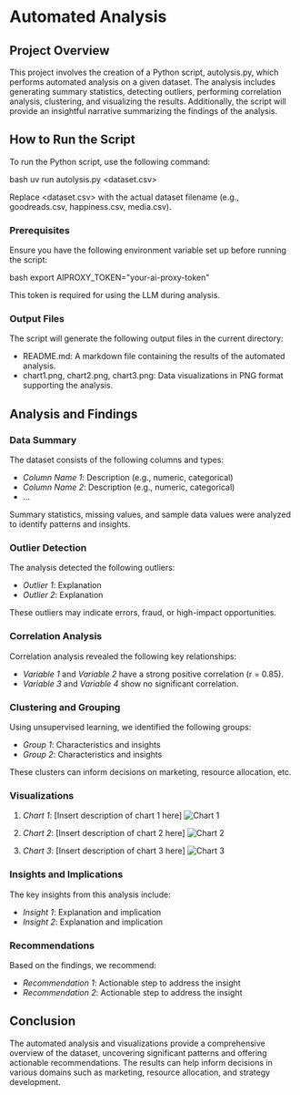 # Automated Analysis

## Project Overview

This project involves the creation of a Python script, autolysis.py, which performs automated analysis on a given dataset. The analysis includes generating summary statistics, detecting outliers, performing correlation analysis, clustering, and visualizing the results. Additionally, the script will provide an insightful narrative summarizing the findings of the analysis.

## How to Run the Script

To run the Python script, use the following command:

bash
uv run autolysis.py <dataset.csv>


Replace <dataset.csv> with the actual dataset filename (e.g., goodreads.csv, happiness.csv, media.csv).

### Prerequisites

Ensure you have the following environment variable set up before running the script:

bash
export AIPROXY_TOKEN="your-ai-proxy-token"


This token is required for using the LLM during analysis.

### Output Files

The script will generate the following output files in the current directory:

- README.md: A markdown file containing the results of the automated analysis.
- chart1.png, chart2.png, chart3.png: Data visualizations in PNG format supporting the analysis.

## Analysis and Findings

### Data Summary

The dataset consists of the following columns and types:

- *Column Name 1*: Description (e.g., numeric, categorical)
- *Column Name 2*: Description (e.g., numeric, categorical)
- ...
  
Summary statistics, missing values, and sample data values were analyzed to identify patterns and insights.

### Outlier Detection

The analysis detected the following outliers:

- *Outlier 1*: Explanation
- *Outlier 2*: Explanation

These outliers may indicate errors, fraud, or high-impact opportunities.

### Correlation Analysis

Correlation analysis revealed the following key relationships:

- *Variable 1* and *Variable 2* have a strong positive correlation (r = 0.85).
- *Variable 3* and *Variable 4* show no significant correlation.

### Clustering and Grouping

Using unsupervised learning, we identified the following groups:

- *Group 1*: Characteristics and insights
- *Group 2*: Characteristics and insights

These clusters can inform decisions on marketing, resource allocation, etc.

### Visualizations

1. *Chart 1*: [Insert description of chart 1 here]
   ![Chart 1](chart1.png)

2. *Chart 2*: [Insert description of chart 2 here]
   ![Chart 2](chart2.png)

3. *Chart 3*: [Insert description of chart 3 here]
   ![Chart 3](chart3.png)

### Insights and Implications

The key insights from this analysis include:

- *Insight 1*: Explanation and implication
- *Insight 2*: Explanation and implication

### Recommendations

Based on the findings, we recommend:

- *Recommendation 1*: Actionable step to address the insight
- *Recommendation 2*: Actionable step to address the insight

## Conclusion

The automated analysis and visualizations provide a comprehensive overview of the dataset, uncovering significant patterns and offering actionable recommendations. The results can help inform decisions in various domains such as marketing, resource allocation, and strategy development.
